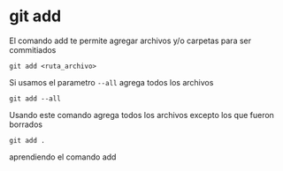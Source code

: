 git add
=======

El comando add te permite agregar archivos y/o carpetas para ser commitiados

```
git add <ruta_archivo>
```

Si usamos el parametro `--all` agrega todos los archivos

```
git add --all
```

Usando este comando agrega todos los archivos excepto los que fueron borrados

```
git add .
```
aprendiendo el comando add
